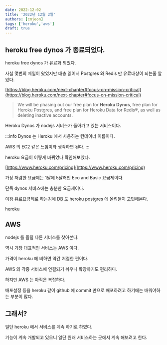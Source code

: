 ```yaml
---
date: 2022-12-02
title: '2022년 12월 2일'
authors: [cmjeon]
tags: ['heroku','aws']
draft: true
---
```


## heroku free dynos 가 종료되었다.

heroku free dynos 가 유료화 되었다.

사실 몇번의 메일이 왔었지만 대충 읽어서 Postgres 와 Redis 만 유료대상이 되는줄 알았다.

[https://blog.heroku.com/next-chapter#focus-on-mission-critical](https://blog.heroku.com/next-chapter#focus-on-mission-critical)

<!--truncate-->

> We will be phasing out our free plan for **Heroku Dynos**, free plan for Heroku Postgres, and free plan for Heroku Data for Redis®, as well as deleting inactive accounts.

Heroku Dynos 가 nodejs 서비스가 돌아가고 있는 서비스이다.

:::info
Dynos 는 Heroku 에서 사용하는 컨테이너 이름이다.

AWS 의 EC2 같은 느낌이라 생각하면 된다.
:::

heroku 요금이 어떻게 바뀌었나 확인해보았다.

[https://www.heroku.com/pricing](https://www.heroku.com/pricing)

가장 저렴한 요금제는 1달에 5달러인 Eco and Basic 요금제이다.

단독 dynos 서비스에는 충분한 요금제이다.

이왕 유료요금제로 하는김에 DB 도 heroku postgres 에 올려둘지 고민해본다.

heroku 

## AWS

nodejs 를 올릴 다른 서비스를 찾아본다.

역시 가장 대표적인 서비스는 AWS 이다.

가격이 heroku 에 비하면 약간 저렴한 편이다.

AWS 의 각종 서비스에 연결되기 쉬우니 확장하기도 편리하다.

하지만 AWS 는 아직은 복잡하다.

배포설정 등을 heroku 같이 github 에 commit 만으로 배포하려고 하기에는 배워야하는 부분이 많다.

## 그래서?

일단 heroku 에서 서비스를 계속 하기로 하였다.

기능이 계속 개발되고 있으니 일단 원래 서비스하는 곳에서 계속 해보려고 한다.
